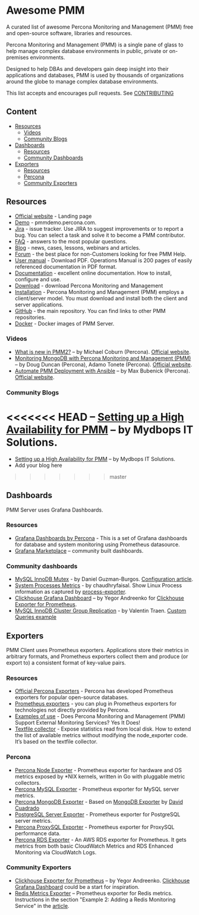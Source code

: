# Awesome PMM

A curated list of awesome Percona Monitoring and Management (PMM) free and open-source software, libraries and resources. 

Percona Monitoring and Management (PMM) is a single pane of glass to help manage complex database environments in public, private or on-premises environments.

Designed to help DBAs and developers gain deep insight into their applications and databases, PMM is used by thousands of organizations around the globe to manage complex database environments.

This list accepts and encourages pull requests. See [CONTRIBUTING](https://dbazhenov.github.io/awesome-pmm/CONTRIBUTING)

## Content

- [Resources](#resources)
	- [Videos](#videos)
	- [Community Blogs](#community-blogs)
- [Dashboards](#dashboards)
    - [Resources](#resources-1)
    - [Community Dashboards](#community-dashboards)
- [Exporters](#exporters)
	- [Resources](#resources-2)
	- [Percona](#percona)
	- [Community Exporters](#community-exporters)

## Resources

- [Official website](https://www.percona.com/software/database-tools/percona-monitoring-and-management) - Landing page
- [Demo](https://pmmdemo.percona.com/graph/) - pmmdemo.percona.com.
- [Jira](https://jira.percona.com/projects/PMM/issues/) - issue tracker. Use JIRA to suggest improvements or to report a bug. You can select a task and solve it to become a PMM contributor.
- [FAQ](https://www.percona.com/doc/percona-monitoring-and-management/faq.html) - answers to the most popular questions.
- [Blog](https://www.percona.com/blog/tag/pmm/) - news, cases, lessons, webinars and articles.
- [Forum](https://www.percona.com/forums/questions-discussions/percona-monitoring-and-management) - the best place for non-Customers looking for free PMM Help.
- [User manual](https://learn.percona.com/download-percona-monitoring-and-management-pmm-manual-2-0) - Download PDF. Operations Manual is 200 pages of easily referenced documentation in PDF format.
- [Documentation](https://www.percona.com/doc/percona-monitoring-and-management/2.x/index.html) - excellent online documentation. How to install, configure and use.
- [Download](https://www.percona.com/downloads/pmm2/) - download Percona Monitoring and Management
- [Installation](https://www.percona.com/doc/percona-monitoring-and-management/2.x/install/index-server.html) - Percona Monitoring and Management (PMM) employs a client/server model. You must download and install both the client and server applications. 
- [GitHub](https://github.com/percona/pmm/tree/PMM-2.0) - the main repository. You can find links to other PMM repositories.
- [Docker](https://hub.docker.com/r/percona/pmm-server) - Docker images of PMM Server.


### Videos

- [What is new in PMM2?](https://www.youtube.com/watch?v=Tlxo2BMf9-c) – by Michael Coburn (Percona). [Official website](https://www.percona.com/resources/videos/whats-new-pmm2).
- [Monitoring MongoDB with Percona Monitoring and Management (PMM)](https://www.youtube.com/watch?v=FqdSs9H7mBM) – by Doug Duncan (Percona), Adamo Tonete (Percona). [Official website](https://www.percona.com/resources/videos/automate-pmm-deployment-ansible).
- [Automate PMM Deployment with Ansible](https://www.youtube.com/watch?v=OjKcSQOzNeQ) – by Max Bubenick (Percona). [Official website](https://www.percona.com/resources/videos/automate-pmm-deployment-ansible).

### Community Blogs

<<<<<<< HEAD
– [Setting up a High Availability for PMM](https://mydbops.wordpress.com/2019/10/17/setting-up-a-high-availability-for-pmm/) – by Mydbops IT Solutions.
=======
- [Setting up a High Availability for PMM](https://mydbops.wordpress.com/2019/10/17/setting-up-a-high-availability-for-pmm/) – by Mydbops IT Solutions.
- Add your blog here
>>>>>>> master

## Dashboards 

PMM Server uses Grafana Dashboards.

### Resources

- [Grafana Dashboards by Percona](https://github.com/percona/grafana-dashboards) - This is a set of Grafana dashboards for database and system monitoring using Prometheus datasource.
- [Grafana Marketplace](https://grafana.com/grafana/dashboards?search=PMM) – community built dashboards.

### Community dashboards

- [MySQL InnoDB Mutex](https://grafana.com/grafana/dashboards/9892) - by Daniel Guzman-Burgos. [Configuration article](https://www.percona.com/blog/2019/03/12/pmms-custom-queries-in-action-adding-a-graph-for-innodb-mutex-waits/).
- [System Processes Metrics](https://grafana.com/grafana/dashboards/8378) - by chaudhryfaisal. Show Linux Process information as captured by [process-exporter](https://github.com/ncabatoff/process-exporter).
- [Clickhouse Grafana Dashboard](https://grafana.com/grafana/dashboards/882) – by Yegor Andreenko for [Clickhouse Exporter for Prometheus](https://github.com/percona-lab/clickhouse_exporter).
- [MySQL InnoDB Cluster Group Replication](https://grafana.com/grafana/dashboards/10006) - by Valentin Traen. [Custom Queries example](https://github.com/valentinmysql/MySQL-PMM-innodb_cluster_monitoring)

## Exporters

PMM Client uses Prometheus exporters. Applications store their metrics in arbitrary formats, and Prometheus exporters collect them and produce (or export to) a consistent format of key-value pairs.

### Resources

- [Official Percona Exporters](https://github.com/percona/pmm/tree/PMM-2.0#pmm-client) - Percona has developed Prometheus exporters for popular open-source databases.
- [Prometheus exporters](https://prometheus.io/docs/instrumenting/exporters/) - you can plug in Prometheus exporters for technologies not directly provided by Percona.
- [Examples of use](https://www.percona.com/blog/2018/02/12/percona-monitoring-management-pmm-support-external-monitoring-services-yes/) - Does Percona Monitoring and Management (PMM) Support External Monitoring Services? Yes It Does!
- [Textfile collector](https://www.percona.com/blog/2018/08/28/extend-metrics-for-percona-monitoring-and-management-without-modifying-code/) -  Expose statistics read from local disk. How to extend the list of available metrics without modifying the node_exporter code. It’s based on the textfile collector.

### Percona
- [Percona Node Exporter](https://github.com/percona/node_exporter) - Prometheus exporter for hardware and OS metrics exposed by \*NIX kernels, written in Go with pluggable metric collectors.
- [Percona MySQL Exporter](https://github.com/percona/mysqld_exporter) - Prometheus exporter for MySQL server metrics.
- [Percona MongoDB Exporter](https://github.com/percona/mongodb_exporter) - Based on [MongoDB Exporter](https://github.com/dcu/mongodb_exporter) by [David Cuadrado](https://github.com/dcu)
- [PostgreSQL Server Exporter](https://github.com/percona/postgres_exporter) - Prometheus exporter for PostgreSQL server metrics.
- [Percona ProxySQL Exporter](https://github.com/percona/proxysql_exporter) - Prometheus exporter for ProxySQL performance data.
- [Percona RDS Exporter](https://github.com/percona/rds_exporter) - An AWS RDS exporter for Prometheus. It gets metrics from both basic CloudWatch Metrics and RDS Enhanced Monitoring via CloudWatch Logs.

### Community Exporters

- [Clickhouse Exporter for Prometheus](https://github.com/percona-lab/clickhouse_exporter) – by Yegor Andreenko. [Clickhouse Grafana Dashboard](https://grafana.com/grafana/dashboards/882) could be a start for inspiration.
- [Redis Metrics Exporter](https://github.com/oliver006/redis_exporter) – Prometheus exporter for Redis metrics. Instructions in the section "Example 2: Adding a Redis Monitoring Service" in the [article](https://www.percona.com/blog/2018/02/12/percona-monitoring-management-pmm-support-external-monitoring-services-yes/).